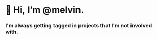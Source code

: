 # 👋 Hi, I’m @melvin.

### I'm always getting tagged in projects that I'm not involved with.

<!-- 
- 👀 I’m interested in ...
- 🌱 I’m currently learning ...
- 💞️ I’m looking to collaborate on ...
- 📫 How to reach me ... 
-->

<!---
melvin/melvin is a ✨ special ✨ repository because its `README.md` (this file) appears on your GitHub profile.
You can click the Preview link to take a look at your changes.
--->
